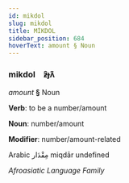 ```yaml
---
id: mikdol
slug: mikdol
title: MİKDOL
sidebar_position: 684
hoverText: amount § Noun
---
```


### mikdol&emsp;<span kind="abugida">ƶ̑ɟʌ͊</span>

*amount* **§** Noun

**Verb**: to be a number/amount

**Noun**: number/amount

**Modifier**: number/amount-related

Arabic مِقْدَار miqdār undefined

*Afroasiatic Language Family*